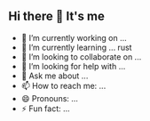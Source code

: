 ## Hi there 👋 It's me





- 🔭 I’m currently working on ...
- 🌱 I’m currently learning ... rust
- 👯 I’m looking to collaborate on ...
- 🤔 I’m looking for help with ...
- 💬 Ask me about ...
- 📫 How to reach me: ...
- 😄 Pronouns: ...
- ⚡ Fun fact: ...


